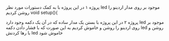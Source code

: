 پروژه ۱
در این پروژه با به کمک دستورات مورد نظر led موجود بر روی مدار اردینو را روشن کردیم
void setup(){

پروژه ۲ 
در این پروژه با بستن یک مدار ساده که در آن یک دکمه وجود دارد led موجود بر روی اردینو را روشن و خاموش کردیم به این صورت که با فشار دادن دکمه led روشن و با رها کردنش led خاموش شود
